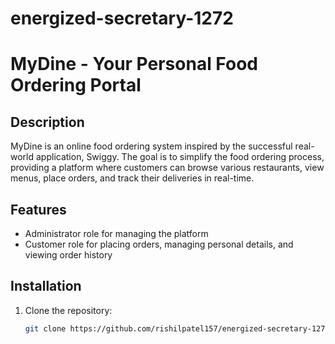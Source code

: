 # energized-secretary-1272
# MyDine - Your Personal Food Ordering Portal

## Description

MyDine is an online food ordering system inspired by the successful real-world application, Swiggy. The goal is to simplify the food ordering process, providing a platform where customers can browse various restaurants, view menus, place orders, and track their deliveries in real-time.

## Features

- Administrator role for managing the platform
- Customer role for placing orders, managing personal details, and viewing order history

## Installation

1. Clone the repository:

   ```bash
   git clone https://github.com/rishilpatel157/energized-secretary-1272.git
